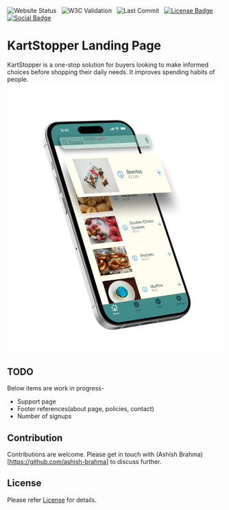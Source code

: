   ![Website Status](https://img.shields.io/website?url=https%3A%2F%2Fashish-brahma.github.io%2Fkartstoppersite%2F)
  &nbsp; ![W3C Validation](https://img.shields.io/w3c-validation/html?targetUrl=https%3A%2F%2Fashish-brahma.github.io%2Fkartstoppersite%2F)
  &nbsp; ![Last Commit](https://img.shields.io/github/last-commit/ashish-brahma/kartstoppersite)
  &nbsp; [![License Badge](https://img.shields.io/github/license/ashish-brahma/kartstoppersite)](https://github.com/ashish-brahma/kartstoppersite?tab=MIT-1-ov-file#)
  &nbsp; [![Social Badge](https://img.shields.io/badge/LinkedIn-Follow_us-blue?style=social&labelColor=black&color=%230969da)](https://www.linkedin.com/company/kartstopper/)

# KartStopper Landing Page

KartStopper is a one-stop solution for buyers looking to make informed choices before shopping their daily needs. It improves spending habits of people. <br/>
<picture>
  <source media="(min-width: 1200px)" srcset="content/hero-lg.png">
  <source media="(min-width: 576px)" srcset="content/hero-md.png">
  <img src="content/mockscreen-sm.png" alt="Hero image displaying the app mockup on an iPhone 15 with a red tag image streching across the entire background width.">
</picture>

## TODO

Below items are work in progress-
  - Support page
  - Footer references(about page, policies, contact)
  - Number of signups

## Contribution

Contributions are welcome. Please get in touch with (Ashish Brahma)[https://github.com/ashish-brahma] to discuss further.

## License

Please refer [License](LICENSE) for details.
